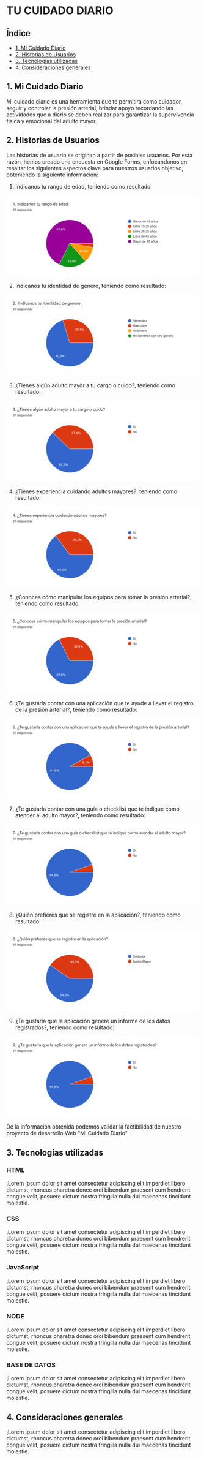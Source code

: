 # TU CUIDADO DIARIO

## Índice

* [1. Mi Cuidado Diario](#1-mi-cuidado-diario)
* [2. Historias de Usuarios](#2-historias-de-usuarios)
* [3. Tecnologías utilizadas](#3-tecnologías-utilizadas)
* [4. Consideraciones generales](#4-consideraciones-generales)



## 1. Mi Cuidado Diario
Mi cuidado diario es una herramienta que te permitirá como cuidador, seguir y controlar la presión arterial, brindar apoyo recordando las actividades que a diario se deben realizar para garantizar la supervivencia física y emocional del adulto mayor.  

## 2. Historias de Usuarios
Las historias de usuario se originan a partir de posibles usuarios. Por esta razón, hemos creado una encuesta en Google Forms, enfocándonos en resaltar los siguientes aspectos clave para nuestros usuarios objetivo, obteniendo la siguiente información: 

1. Indícanos tu rango de edad, teniendo como resultado:   

![Consulta 1](/utilities/ImgReadme/Item1.png)

2.  Indícanos tu  identidad de genero, teniendo como resultado:  

![Consulta 2](/utilities/ImgReadme/Item2.png)  

3. ¿Tienes algún adulto mayor a tu cargo o cuido?, teniendo como resultado:  

![Consulta 3](/utilities/ImgReadme/Item3.png)  

4. ¿Tienes experiencia cuidando adultos mayores?, teniendo como resultado:  

![Consulta 4](/utilities/ImgReadme/Item4.png)  

5. ¿Conoces cómo manipular los equipos para tomar la presión arterial?, teniendo como resultado:  

![Consulta 5](/utilities/ImgReadme/Item5.png)  

6. ¿Te gustaría contar con una aplicación que te ayude a llevar el registro de la presión arterial?, teniendo como resultado:  

![Consulta 6](/utilities/ImgReadme/Item6.png)  


7. ¿Te gustaría contar con una guía o checklist que te indique como atender al adulto mayor?, teniendo como resultado:  

![Consulta 7](/utilities/ImgReadme/Item7.png)  

8. ¿Quién prefieres que se registre en la aplicación?, teniendo como resultado:

![Consulta 8](/utilities/ImgReadme/Item8.png)  

9.  ¿Te gustaría que la aplicación genere un informe de los datos registrados?, teniendo como resultado:  

![Consulta 9](/utilities/ImgReadme/Item9.png)  

De la información obtenida podemos validar la factibilidad de nuestro proyecto de desarrollo Web "Mi Cuidado Diario".

## 3. Tecnologías utilizadas

### HTML
¡Lorem ipsum dolor sit amet consectetur adipiscing elit imperdiet libero dictumst, rhoncus pharetra donec orci bibendum praesent cum hendrerit congue velit, posuere dictum nostra fringilla nulla dui maecenas tincidunt molestie.

### CSS
¡Lorem ipsum dolor sit amet consectetur adipiscing elit imperdiet libero dictumst, rhoncus pharetra donec orci bibendum praesent cum hendrerit congue velit, posuere dictum nostra fringilla nulla dui maecenas tincidunt molestie.

### JavaScript
¡Lorem ipsum dolor sit amet consectetur adipiscing elit imperdiet libero dictumst, rhoncus pharetra donec orci bibendum praesent cum hendrerit congue velit, posuere dictum nostra fringilla nulla dui maecenas tincidunt molestie.

### NODE
¡Lorem ipsum dolor sit amet consectetur adipiscing elit imperdiet libero dictumst, rhoncus pharetra donec orci bibendum praesent cum hendrerit congue velit, posuere dictum nostra fringilla nulla dui maecenas tincidunt molestie.

### BASE DE DATOS
¡Lorem ipsum dolor sit amet consectetur adipiscing elit imperdiet libero dictumst, rhoncus pharetra donec orci bibendum praesent cum hendrerit congue velit, posuere dictum nostra fringilla nulla dui maecenas tincidunt molestie.


## 4. Consideraciones generales
¡Lorem ipsum dolor sit amet consectetur adipiscing elit imperdiet libero dictumst, rhoncus pharetra donec orci bibendum praesent cum hendrerit congue velit, posuere dictum nostra fringilla nulla dui maecenas tincidunt molestie.
